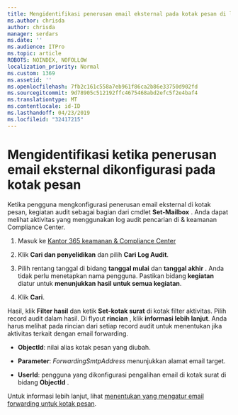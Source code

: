 ```yaml
---
title: Mengidentifikasi penerusan email eksternal pada kotak pesan di log audit
ms.author: chrisda
author: chrisda
manager: serdars
ms.date: ''
ms.audience: ITPro
ms.topic: article
ROBOTS: NOINDEX, NOFOLLOW
localization_priority: Normal
ms.custom: 1369
ms.assetid: ''
ms.openlocfilehash: 7fb2c161c558a7eb961f86ca2b86e33750d902fd
ms.sourcegitcommit: 9d78905c512192ffc4675468abd2efc5f2e4baf4
ms.translationtype: MT
ms.contentlocale: id-ID
ms.lasthandoff: 04/23/2019
ms.locfileid: "32417215"
---
```

# <a name="identify-when-external-email-forwarding-is-configured-on-mailboxes"></a>Mengidentifikasi ketika penerusan email eksternal dikonfigurasi pada kotak pesan

Ketika pengguna mengkonfigurasi penerusan email eksternal di kotak pesan, kegiatan audit sebagai bagian dari cmdlet **Set-Mailbox** . Anda dapat melihat aktivitas yang menggunakan log audit pencarian di & keamanan Compliance Center.

1. Masuk ke [Kantor 365 keamanan & Compliance Center](https://protection.office.com/)

2. Klik **Cari dan penyelidikan** dan pilih **Cari Log Audit**.

3. Pilih rentang tanggal di bidang **tanggal mulai** dan **tanggal akhir** . Anda tidak perlu menetapkan nama pengguna. Pastikan bidang **kegiatan** diatur untuk **menunjukkan hasil untuk semua kegiatan**.

4. Klik **Cari**.

Hasil, klik **Filter hasil** dan ketik **Set-kotak surat** di kotak filter aktivitas. Pilih record audit dalam hasil. Di flyout **rincian** , klik **informasi lebih lanjut**. Anda harus melihat pada rincian dari setiap record audit untuk menentukan jika aktivitas terkait dengan email forwarding.

- **ObjectId**: nilai alias kotak pesan yang diubah.

- **Parameter**: _ForwardingSmtpAddress_ menunjukkan alamat email target.

- **UserId**: pengguna yang dikonfigurasi pengalihan email di kotak surat di bidang **ObjectId** .

Untuk informasi lebih lanjut, lihat [menentukan yang mengatur email forwarding untuk kotak pesan](https://docs.microsoft.com/office365/securitycompliance/auditing-troubleshooting-scenarios#determining-who-set-up-email-forwarding-for-a-mailbox).
